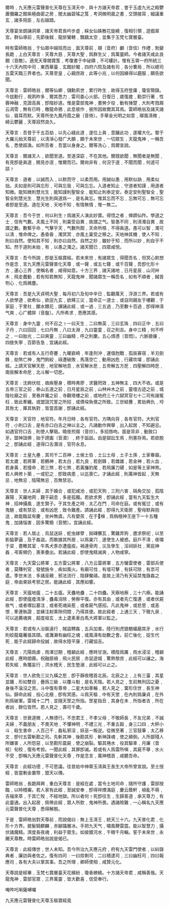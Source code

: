爾時﹐九天應元雷聲普化天尊在玉淸天中﹐與十方諸天帝君﹐會于玉虛九光之殿鬱蕭彌羅之館紫極曲密之房﹐閱太幽碧瑤之笈﹐考洞微明晨之書﹐交頭接耳﹐細議重玄﹐諸多陪臣﹐左右踧踖。

天尊宴坐朗誦洞章﹐諸天帝君長吟步虛﹐綵女仙姝散花旋繞﹐復相引領﹐遊戲翠宮。群仙導前﹐先節後鉞﹐龍旂鸞轄﹐飄颻太空﹐並集于玉梵七寶層臺。

時有雷師皓翁﹐于仙眾中越班而出﹐面天尊前﹐頫〔音府〕顱〔音信〕作禮﹐勃變長跪﹐上白天尊言﹕天尊大慈﹐天尊大聖﹐爲群生父﹐爲萬靈師。今者諸天咸此良覿〔音敵〕。適見天尊閱寶笈﹐考瓊書于中祕賾﹐不可縷計。惟有玉霄一府所統三十六天內院中司﹑東西華臺﹑玄館妙閣﹑四府六院及諸有司﹐各分曹局﹐所以總司五雷天臨三界者也。天尊至皇﹐心親庶政﹐此等小兆﹐以何因緣得以趨服﹐願告欲聞。

天尊言﹕雷師皓翁﹐爾等仙卿﹐儲勳夙世﹐累行昨生﹐故得玉府登庸﹐瓊宮簡錄。今玆勳行﹐視夙昨多﹐爾其悉力﹐雷司委心火部。日復日﹐歲復歲﹐勳崇行著﹐性霽神融﹐克證高眞﹐卽階妙道。惟是雷部鬼神﹐晝勞夕役﹐動有捶楚﹐大則考戮屑云凋雪﹐無有已時﹐檄龍命鴉﹐此息彼作﹐彼所因故爾其耳焉。雷師皓翁及諸天諸仙﹐聳耳而默。天尊所坐九鳳丹霞之扆〔音倚〕。手舉金光明之如意﹐瑯風淸微﹐綺云鬱麗﹐天尊寂然良久。

天尊言﹕吾昔于千五百劫﹐以先心縫此道﹐遂位上眞﹐意釀此功﹐遂權大化。嘗于大羅元始天尊前﹐以淸淨心發广大願﹐願于未來世﹐一切眾生﹐天龍鬼神﹐一稱吾名﹐悉使超渙。如所否者﹐吾當以身身之。爾等洗心﹐爲爾宣說。

天尊言﹕爾諸天人﹐欲聞至道。至道深窈﹐不在其他。爾旣欲聞﹐無聞者是無聞﹐有見卽是眞道﹐開見亦泯﹐惟爾而已。爾尙非有﹐何況于道﹐不聞而聞﹐何道可談﹖

天尊言﹕道者﹐以誠而入﹐以默而守﹐以柔而用。用誠似愚﹐用默似訥﹐用柔似拙。夫如是則可與忘形﹐可與忘我﹐可與忘忘。入道者知止﹐守道者知謹﹐用道者知微。能知微則慧光生﹐能知謹則聖智全﹐能知止則泰定安。泰定安則聖智全﹐聖智全則慧光生﹐慧光生則與道爲一﹐是名眞忘。惟其忘而不忘﹐忘無可忘﹐無可忘者卽是至道。道在天地﹐天地不知﹐有情無情﹐惟一無二。

天尊言﹕吾今于世﹐何以利生﹖爲諸天人演此妙寶。得悟之者﹐俾躋仙阼。學道之士﹐信有气數。夫風土不同﹐則稟受自異﹐故謂之气。智愚不同﹐則淸濁自異﹐故謂之數。數繫乎命﹐气擊乎天﹐气數所囿﹐天命所梏﹐不得眞道。愚可以智﹐濁可以淸﹐惟命俾之。愚昏昏﹐濁冥冥﹐亦風土稟受之移之。天地神其機﹐使人不知﹐則曰自然。使知其不知﹐則亦曰自然。自然之妙﹐雖妙于知﹐而所以妙﹐則自乎不知。然于道則未始﹐有﹐以愚之濁之。諸天聞已﹐四眾咸悅。

天尊言﹕吾今所說﹐卽是玉樞寶經。若未來世﹐有諸眾生﹐得聞吾名﹐但冥心默想作是念﹐言九天應元雷聲普化天尊﹐或一聲﹐或五七聲﹐或千百聲﹐吾卽化形十方﹐運心三界﹐使稱名者﹐咸得如意。十方三界﹐諸天諸地﹐日月星辰﹐山河艸木﹐飛走蠢動﹐若有知若無知﹐天龍鬼神﹐聞諸眾生一稱吾名﹐如有不順者﹐馘首刳心﹐化爲微塵。

天尊言﹕吾是九天貞明大聖﹐每月初六及旬中辛日﹐監觀萬天﹐浮游三界。若或有人欲學道﹐欲希仙﹐欲逭九玄﹐欲釋三災﹐當命正一道士﹐或自同親友于樓觀﹑于家庭﹐于里社﹐釂水饋花﹐課誦此經﹐或一過﹐三五過﹐乃至數十百過﹐卽得神淸气爽﹐心广體胖〔音盤〕。凡所希求﹐悉應其感。

天尊言﹕身中九靈﹐何不召之﹖一曰天生﹐二曰無英﹐三曰玄珠﹐四曰正中﹐五曰子丹﹐六曰回回﹐七曰丹無﹐八曰太淵﹐九曰靈童﹐召之則吉。身中三精﹐何不呼之﹐一曰胎光﹐二曰爽靈﹐三曰幽精﹐呼之則慶。五心煩懣〔音悶〕。六脈搶攘﹐四肢失寧﹐百節告急﹐宜誦此經。

天尊言﹕若或有人五行奇蹇﹐九曜嶔崎﹐年逢刑沖﹐運值尅戰﹐孤辰寡宿﹐羊刃劍鋒﹐劫煞亡神﹐鬼門鉤絞﹐祿遭破敗﹐馬落空亡﹐動用凶危﹐行藏坎壈﹐卽誦此經。上請天官解天戹﹐地官解地息﹐水官解水戹﹐五帝解五方戹﹐四聖解四時戹﹐南辰解本命戹﹐北斗解一切戹。

天尊言﹕沈痾伏枕﹐痼疾壓身﹐積時弗廖﹐求醫罔效﹐五神無主﹐四大不收。或是五帝三官之前﹐泰山五道之前﹐日月星辰之前﹐山林艸木之前﹐靈壇古迹之前﹐城隍社廟之前﹐里巷井竃之前﹐寺觀塔樓之前﹐或地府三十六獄冥官七十二司有諸冤枉﹐致此牽纏。或盟詛咒誓之所招﹐或債垜負償之所致。三世結釁﹐累劫興仇﹐埒其咎尢﹐厙其執對﹐皆當首謝﹐卽誦此經。

天尊言﹕天官符﹐地官符。年月日時﹐各有官符。方隅向背﹐各有官符。大則官符﹐小則口舌﹐是有赤口白舌之神以主之。凡諸動作興舉﹐出入起居﹐不知避忌。如遇官符口舌﹐則使人擊聒。曉夜煎煼〔音炒〕。多招唇吻。面是背非﹐動致口牙。盟神詛佛﹐始于謗讟〔音瀆〕﹐終于詬詆。由是獄訟生焉﹐刑憲存焉。若欲脫之﹐卽誦此經﹐遂得口舌潛消﹐官符永息。

天尊言﹕土皇九壘﹐其司千二百神﹐土侯土伯﹐土公土母﹐土子土孫﹐土家眷屬。若太歲﹐若將軍﹐若鶴神﹐若太白﹐若九良﹐若劍鋒﹐若雌雄﹐若金神﹐若火血﹐若身黃﹐若撞命﹐若三煞﹐若七煞﹐若黃旛豹尾﹐若飛廉刀碪﹐如是等土家神煞。若人興修卜築﹐一或犯之﹐卽致病患﹐以迄喪亡。才誦此經﹐則萬神皆起﹐天無忌﹐地無忌﹐陰陽無忌﹐百無禁忌。

天尊言﹕世人夫婦﹐其于婚合﹐或犯咸池﹐或犯天狗﹐三刑六害﹐隔角交加﹐孤陰寡陽﹐天羅地网﹐艱于嗣息﹐多是孤獨。若欲求男﹐卽誦此經﹐當有九天監生大神﹐招神攝風﹐遂生賢子。于其生產之時﹐太乙在門﹐司命在庭。或有冤愆﹐或有鬼魅﹐或有禁忌﹐或有凶戹﹐致令難產。請誦此經﹐卽得九天衛房﹐聖母默與抱送﹐故能臨盆有慶﹐坐艸無虞。凡有嬰孩﹐在于𧟂褓﹐爲栴檀神王座下一十五種鬼﹐加諸惱害﹐因多驚癇〔音閒〕。宜誦此經。

天尊言﹕若人居止﹐烏鼠送妖﹐蛇虫嫁孽﹐拋磚擲瓦﹐驚雞弄狗﹐邀求祭祀﹐以至影脇夢逼﹐及于姦盜。而敢據其所居﹐以爲巢穴﹐遂使生人被惑。庭戶不淸﹐夜嘯于梁﹐晝瞰其室﹐牛馬犬豕亦遭瘟疫。禍連骨肉﹐災及孳生﹐淫祠妖社﹐黨庇神姦﹐弔客頻仍﹐喪車疊出。若誦此經﹐卽使鬼精滅爽﹐人物咸寧。

天尊言﹕九天雷公將軍﹐五方雷公將軍﹐八方云雷將軍﹐五方蠻雷使者﹐雷部兵使者﹐莫賺判官﹐發號施令﹐疾如風火。有廟可伐﹐有壇可擊﹐有妖可除﹐有祟可遣。季世末法﹐多諸巫覡﹐邪法流行﹐陰肆魘禱。是故上淸乃有天延禁鬼錄姦之庭﹐帝由束妖考邪之房。能誦此經﹐其應如響。

天尊言﹕天瘟地瘟﹐二十五瘟。天蠱地蠱﹐二十四蠱。天瘵地瘵﹐三十六瘵。能誦此經﹐卽使瘟㾮淸淨﹐蠱毒消除﹐勞瘵平復。亦有其由﹐或者先亡復連﹐或者伏屍故气﹐或者塚訟墓注﹐或者死魂染惹﹐或者屍气感招。凡此鬼神﹐或悲思﹐或恚恨﹐牽連執證﹐並緣注射乘隙伺間﹐乃得其便。故此經者﹐上通三天﹐下徹九泉﹐可以追薦魂爽﹐超度祖玄﹐太上遣素車白馬大將軍以監之。

天尊言﹕若或有人治裝遠行﹐賊盜騁姦﹐五兵加害。陸行則虎狼魈蟻磨其牙﹐水行則蛟龍黿鼉張其頤。或灘瀨有幽枉之魂﹐或風濤有劫數之會。前亡後化﹐捉生代死﹐能于此經歸命投誠﹐故得水陸平康﹐行藏協吉。

天尊言﹕亢陽爲虐﹐雨澤愆期﹐稽顙此經﹐應時甘澍。積陰爲厲﹐雨水浸淫﹐稽顙此經﹐應時朗霽。祝融扇禍﹐飛火民居﹐赤鼠遊城﹐驚熱黎庶﹐此經可以禳之。海若失經﹐魚鼈妄行﹐洪水稽天﹐民生墊溺﹐此經可以止之。

天尊言﹕世人欲免三災九橫之戹﹐卽于靜夜稽首北辰。北辰之上﹐上有三臺﹐其星並躔﹐形如雙目﹐疊爲三級﹐以覆斗魁﹐是名天階。若人見之﹐生前無刑囚之憂﹐身後不淪沒之苦。斗中復有尊帝﹐二星大如車輪﹐若人見之﹐畱形住世﹐長生神仙。歸命此經﹐投心北極﹐卽有冥感。斗爲天樞﹐中有天罡﹐在內則爲廉貞﹐在外則爲破軍。雷城十二門﹐並隨天罡之所指。罡星指丑﹐其身在未﹐所指者吉﹐所在者凶﹐餘位皆然。若人見之﹐壽可千歲。

天尊言﹕世衰道微﹐人無德行。不忠君王﹐不孝父母﹐不敬師長﹐不友兄弟﹐不誠夫婦﹐不義朋友﹐不畏天地﹐不懼神明﹐不禮三光﹐不重五穀﹐身三口四﹐大秤小斗﹐殺生害命﹐人百己千﹐姦私邪淫﹐妖巫一叛逆。從微至著﹐三官鼓筆﹐太乙移文﹐卽付五雷斬勘之司。先斬其神﹐後勘其形﹐斬神誅魂﹐使之顚倒。人所鄙殘人所嫌害﹐人所怨惡﹐以至勘形震屍﹐使之崩裂。驅其捲水﹐役其驅車﹐月廉〔音核〕旬校﹐復有考掠。一聞此經﹐其罪卽滅。若或有人爲雷所嗔﹐其屍不舉﹐水火不受﹐卽稱九天應元雷聲普化天尊﹐作是念言﹐萬神稽首﹐咸聽吾命。

天尊言﹕此經功德﹐不可思議。往昔劫中神霄玉淸眞王長生大帝所曾宣說。至士授經﹐皆當剸金置幣﹐盟天以傳。

雷師皓翁﹐長跪拜興﹐重白天尊言﹕是經在處﹐當令土地司命﹐隨所守護﹐雷部按臨﹐以時稽審。若人家有此經﹐至誠安奉﹐卽得祥煙滿庭﹐慶云蔭軒﹐禍亂不萌﹐吉福來萃﹐于其亡歿﹐不經地獄。所以者何﹖死卽往生﹐生歸善道﹐承天尊力﹐有此靈通。出入起居﹐佩帶此經﹐眾人所欽﹐鬼神所畏。遇諸險難﹐一心稱名九天應元雷聲普化天尊﹐悉得解脫。

于是﹐雷師皓翁對天尊前﹐而說偈曰﹕無上玉淸王﹐統天三十六。九天普化君﹐化形十方界。披髮騎麒麟﹐赤腳躡層冰。手把九天气﹐嘯風鞭雷霆。能以智慧力﹐攝伏諸魔精。濟度長夜魂﹐利益于眾生。如彼銀河水﹐千眼千月輪。誓于未來世﹐永颺天尊教。時雷師皓翁說是偈已。

天尊言﹕此經傳世﹐世人未知。吾今所治九天應元府﹐府有九天雷門使者﹐以紏錄典者﹑廉訪與者佐之。復有四司﹕一曰掠剩司﹐二曰積逮司﹐三曰幽枉司﹐四曰報應司﹐各有大夫以掌其事。吾之所理﹐卿師使相﹐咸贊元化。

天尊說是經畢﹐玉梵七寶層臺天花繽紛﹐瓊香繚繞。十方諸天帝君﹐咸稱善哉。天龍鬼神﹐雷部官眾﹐三界萬靈﹐皆大歡喜﹐信受奉行。

唵吽吒唎薩嚩囉

九天應元雷聲普化天尊玉樞寶經竟